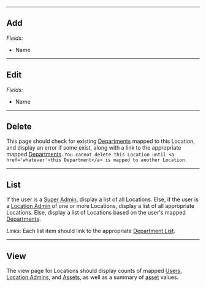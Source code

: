
---


## Add ##
_Fields:_
  * Name


---


## Edit ##
_Fields:_
  * Name


---


## Delete ##
This page should check for existing [Departments](Departments.md) mapped to this Location, and display an error if some exist, along with a link to the appropriate mapped [Departments](Departments.md).
`You cannot delete this Location until <a href='whatever'>this Department</a> is mapped to another Location.`


---


## List ##
If the user is a [Super Admin](Users#Super_Admin.md), display a list of all Locations. Else, if the user is a [Location Admin](Users#Location_Admin.md) of one or more Locations, display a list of all appropriate Locations. Else, display a list of Locations based on the user's mapped [Departments](Departments.md).

_Links:_
Each list item should link to the appropriate [Department List](Departments#List.md).


---


## View ##
The view page for Locations should display counts of mapped [Users](Users.md), [Location Admins](Users#Location_Admin.md), and [Assets](Assets.md), as well as a summary of [asset](Assets.md) values.